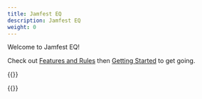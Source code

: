 ```yaml
---
title: Jamfest EQ
description: Jamfest EQ
weight: 0
---
```


Welcome to Jamfest EQ!

Check out [Features and Rules](features-and-rules) then [Getting Started](getting-started) to get going.

{{<item id="20542" name="Singing Short Sword">}}

{{<npc id="32040" name="Lord Nagafen">}}